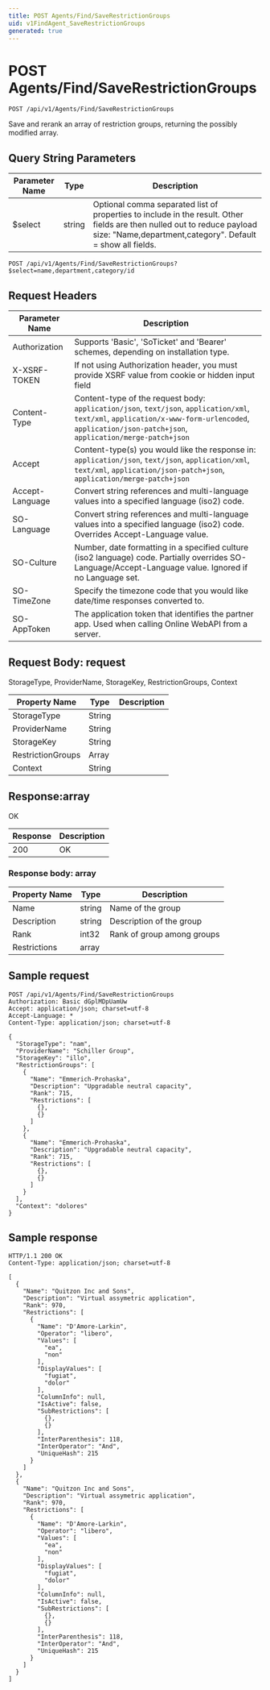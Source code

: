 ```yaml
---
title: POST Agents/Find/SaveRestrictionGroups
uid: v1FindAgent_SaveRestrictionGroups
generated: true
---
```


# POST Agents/Find/SaveRestrictionGroups

```http
POST /api/v1/Agents/Find/SaveRestrictionGroups
```

Save and rerank an array of restriction groups, returning the possibly modified array.







## Query String Parameters

| Parameter Name | Type |  Description |
|----------------|------|--------------|
| $select | string |  Optional comma separated list of properties to include in the result. Other fields are then nulled out to reduce payload size: "Name,department,category". Default = show all fields. |

```http
POST /api/v1/Agents/Find/SaveRestrictionGroups?$select=name,department,category/id
```


## Request Headers

| Parameter Name | Description |
|----------------|-------------|
| Authorization  | Supports 'Basic', 'SoTicket' and 'Bearer' schemes, depending on installation type. |
| X-XSRF-TOKEN   | If not using Authorization header, you must provide XSRF value from cookie or hidden input field |
| Content-Type | Content-type of the request body: `application/json`, `text/json`, `application/xml`, `text/xml`, `application/x-www-form-urlencoded`, `application/json-patch+json`, `application/merge-patch+json` |
| Accept         | Content-type(s) you would like the response in: `application/json`, `text/json`, `application/xml`, `text/xml`, `application/json-patch+json`, `application/merge-patch+json` |
| Accept-Language | Convert string references and multi-language values into a specified language (iso2) code. |
| SO-Language | Convert string references and multi-language values into a specified language (iso2) code. Overrides Accept-Language value. |
| SO-Culture | Number, date formatting in a specified culture (iso2 language) code. Partially overrides SO-Language/Accept-Language value. Ignored if no Language set. |
| SO-TimeZone | Specify the timezone code that you would like date/time responses converted to. |
| SO-AppToken | The application token that identifies the partner app. Used when calling Online WebAPI from a server. |

## Request Body: request 

StorageType, ProviderName, StorageKey, RestrictionGroups, Context 

| Property Name | Type |  Description |
|----------------|------|--------------|
| StorageType | String |  |
| ProviderName | String |  |
| StorageKey | String |  |
| RestrictionGroups | Array |  |
| Context | String |  |

## Response:array

OK

| Response | Description |
|----------------|-------------|
| 200 | OK |

### Response body: array

| Property Name | Type |  Description |
|----------------|------|--------------|
| Name | string | Name of the group |
| Description | string | Description of the group |
| Rank | int32 | Rank of group among groups |
| Restrictions | array |  |

## Sample request

```http!
POST /api/v1/Agents/Find/SaveRestrictionGroups
Authorization: Basic dGplMDpUamUw
Accept: application/json; charset=utf-8
Accept-Language: *
Content-Type: application/json; charset=utf-8

{
  "StorageType": "nam",
  "ProviderName": "Schiller Group",
  "StorageKey": "illo",
  "RestrictionGroups": [
    {
      "Name": "Emmerich-Prohaska",
      "Description": "Upgradable neutral capacity",
      "Rank": 715,
      "Restrictions": [
        {},
        {}
      ]
    },
    {
      "Name": "Emmerich-Prohaska",
      "Description": "Upgradable neutral capacity",
      "Rank": 715,
      "Restrictions": [
        {},
        {}
      ]
    }
  ],
  "Context": "dolores"
}
```

## Sample response

```http_
HTTP/1.1 200 OK
Content-Type: application/json; charset=utf-8

[
  {
    "Name": "Quitzon Inc and Sons",
    "Description": "Virtual assymetric application",
    "Rank": 970,
    "Restrictions": [
      {
        "Name": "D'Amore-Larkin",
        "Operator": "libero",
        "Values": [
          "ea",
          "non"
        ],
        "DisplayValues": [
          "fugiat",
          "dolor"
        ],
        "ColumnInfo": null,
        "IsActive": false,
        "SubRestrictions": [
          {},
          {}
        ],
        "InterParenthesis": 118,
        "InterOperator": "And",
        "UniqueHash": 215
      }
    ]
  },
  {
    "Name": "Quitzon Inc and Sons",
    "Description": "Virtual assymetric application",
    "Rank": 970,
    "Restrictions": [
      {
        "Name": "D'Amore-Larkin",
        "Operator": "libero",
        "Values": [
          "ea",
          "non"
        ],
        "DisplayValues": [
          "fugiat",
          "dolor"
        ],
        "ColumnInfo": null,
        "IsActive": false,
        "SubRestrictions": [
          {},
          {}
        ],
        "InterParenthesis": 118,
        "InterOperator": "And",
        "UniqueHash": 215
      }
    ]
  }
]
```